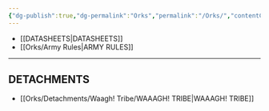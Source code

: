 ```yaml
---
{"dg-publish":true,"dg-permalink":"Orks","permalink":"/Orks/","contentClasses":"menu","created":"2023-12-12T13:35:23.000+07:00","updated":"2023-12-14T19:19:55.240+07:00"}
---
```


- [[DATASHEETS\|DATASHEETS]]
- [[Orks/Army Rules\|ARMY RULES]]

***

## DETACHMENTS

- [[Orks/Detachments/Waagh! Tribe/WAAAGH! TRIBE\|WAAAGH! TRIBE]]